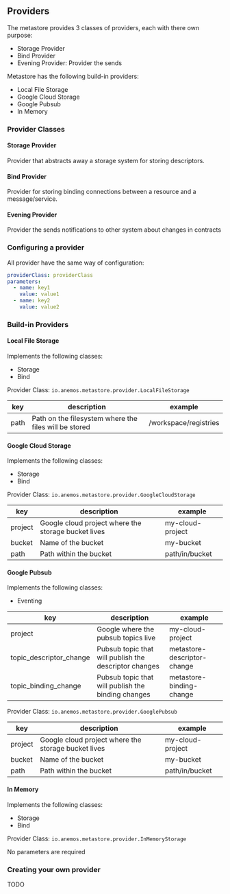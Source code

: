 ## Providers

The metastore provides 3 classes of providers, each with there own purpose:

* Storage Provider
* Bind Provider
* Evening Provider: Provider the sends 

Metastore has the following build-in providers:

* Local File Storage
* Google Cloud Storage
* Google Pubsub
* In Memory

### Provider Classes

#### Storage Provider

Provider that abstracts away a storage system for storing descriptors.

#### Bind Provider

Provider for storing binding connections between a resource
and a message/service.

#### Evening Provider

Provider the sends notifications to other system about changes in contracts

### Configuring a provider

All provider have the same way of configuration:

```yaml
providerClass: providerClass
parameters:
  - name: key1
    value: value1
  - name: key2
    value: value2
```

### Build-in Providers

#### Local File Storage

Implements the following classes:
* Storage
* Bind

Provider Class: `io.anemos.metastore.provider.LocalFileStorage`

| key | description | example |
| --- |-------------| --------|
| path | Path on the filesystem where the files will be stored | /workspace/registries |

#### Google Cloud Storage

Implements the following classes:
* Storage
* Bind

Provider Class: `io.anemos.metastore.provider.GoogleCloudStorage`

| key | description | example |
| --- |-------------| --------|
| project | Google cloud project where the storage bucket lives | my-cloud-project |
| bucket  | Name of the bucket | my-bucket |
| path    | Path within the bucket | path/in/bucket |

#### Google Pubsub

Implements the following classes:
* Eventing

| key | description | example |
| --- |-------------| --------|
| project | Google where the pubsub topics live | my-cloud-project |
| topic_descriptor_change  | Pubsub topic that will publish the descriptor changes | metastore-descriptor-change |
| topic_binding_change | Pubsub topic that will publish the binding changes | metastore-binding-change |

Provider Class: `io.anemos.metastore.provider.GooglePubsub`

| key | description | example |
| --- |-------------| --------|
| project | Google cloud project where the storage bucket lives | my-cloud-project |
| bucket  | Name of the bucket | my-bucket |
| path    | Path within the bucket | path/in/bucket |

#### In Memory

Implements the following classes:
* Storage
* Bind

Provider Class: `io.anemos.metastore.provider.InMemoryStorage`

No parameters are required

### Creating your own provider

TODO